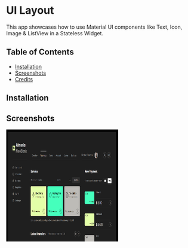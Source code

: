# UI Layout

This app showcases how to use Material UI components like Text, Icon, Image & ListView in a Stateless Widget.

## Table of Contents

- [Installation](#installation)
- [Screenshots](#screenshots)
- [Credits](#credits)

## Installation



## Screenshots

<img src="genesis.png" width=300 height=300>


